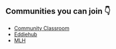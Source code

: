 ## Communities you can join 👇

- [Community Classroom](https://discord.io/commclassroom)
- [Eddiehub](http://discord.eddiehub.org/)
- [MLH](https://discord.gg/mlh)
